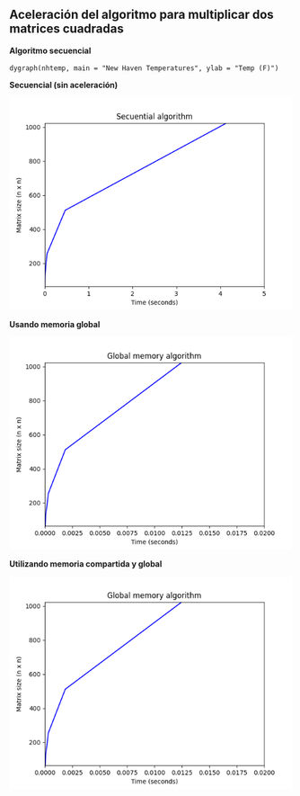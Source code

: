 ## Aceleración del algoritmo para multiplicar dos matrices cuadradas

**Algoritmo secuencial**
```{r, fig.width=6, fig.height=2.5}
dygraph(nhtemp, main = "New Haven Temperatures", ylab = "Temp (F)") 
```
**Secuencial (sin aceleración)**

![](images/secuential.png)

**Usando memoria global**

![](images/global.png)

**Utilizando memoria compartida y global**

![](images/shared.png)
